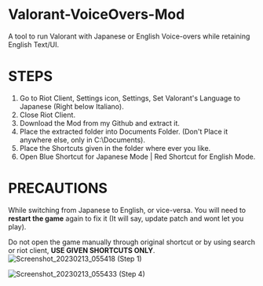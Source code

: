 # Valorant-VoiceOvers-Mod
A tool to run Valorant with Japanese or English Voice-overs while retaining English Text/UI.

# **STEPS**

1. Go to Riot Client, Settings icon, Settings, Set Valorant's Language to Japanese (Right below Italiano).
2. Close Riot Client.
3. Download the Mod from my Github and extract it.
4. Place the extracted folder into Documents Folder. (Don't Place it anywhere else, only in C:\Documents).
5. Place the Shortcuts given in the folder where ever you like.
6. Open Blue Shortcut for Japanese Mode | Red Shortcut for English Mode.




# **PRECAUTIONS**

While switching from Japanese to English, or vice-versa. You will need to **restart the game** again to fix it (It will say, update patch and wont let you play).

Do not open the game manually through original shortcut or by using search or riot client, **USE GIVEN SHORTCUTS ONLY**.
![Screenshot_20230213_055418](https://user-images.githubusercontent.com/90018162/218457497-9ed0e6bc-9ac7-49d6-a120-bf4b5a417bc5.png)
(Step 1)

![Screenshot_20230213_055433](https://user-images.githubusercontent.com/90018162/218457574-c8d2baeb-2985-48dc-86f5-b034b473d3b0.png)
(Step 4)
